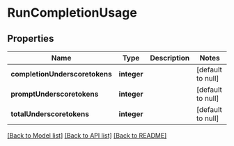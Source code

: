 # RunCompletionUsage

## Properties
Name | Type | Description | Notes
------------ | ------------- | ------------- | -------------
**completionUnderscoretokens** | **integer** |  | [default to null]
**promptUnderscoretokens** | **integer** |  | [default to null]
**totalUnderscoretokens** | **integer** |  | [default to null]

[[Back to Model list]](../README.md#documentation-for-models) [[Back to API list]](../README.md#documentation-for-api-endpoints) [[Back to README]](../README.md)


